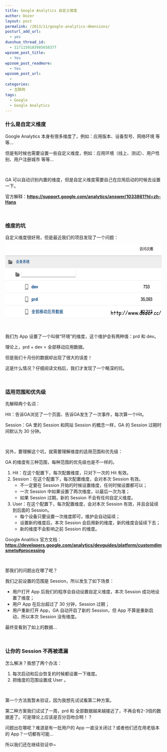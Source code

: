 ```yaml
---
title: Google Analytics 自定义维度
author: Dozer
layout: post
permalink: /2013/11/google-analytics-dmensions/
posturl_add_url:
  - yes
duoshuo_thread_id:
  - 1171159103985658377
wpzoom_post_title:
  - Yes
wpzoom_post_readmore:
  - Yes
wpzoom_post_url:
  - 
categories:
  - 互联网
tags:
  - Google
  - Google Analytics
---
```


### <span id="i">什么是自定义维度</span>

Google Analytics 本身有很多维度了，例如：应用版本、设备型号、网络环境 等等…

但是有时候也需要设置一些自定义维度，例如：应用环境（线上、测试）、用户性别、用户注册城市 等等…

<!--more-->

&nbsp;

GA 可以自动识别内置的维度，但是自定义维度需要自己在应用启动的时候去设置一下。

官方解释：<a href="https://support.google.com/analytics/answer/1033861?hl=zh-Hans" target="_blank"><strong>https://support.google.com/analytics/answer/1033861?hl=zh-Hans</strong></a>

&nbsp;

### <span id="i-2">维度的坑</span>

自定义维度很好用，但是最近我们的项目发现了一个问题：

[<img class="alignnone size-full wp-image-1398" alt="ga-10" src="/uploads/2013/11/ga-10.png" width="592" height="235" />][1]

&nbsp;

我们为 App 设置了一个叫做“环境”的维度，这个维护会有两种值：prd 和 dev。

理论上，prd + dev = 全部移动应用数据。

但是我们十月份的数据却出现了很大的误差！

这是什么情况？仔细阅读文档后，我们才发现了一个略深的坑。

&nbsp;

### <span id="i-3">适用范围和优先级</span>

先解释两个名词：

Hit：告诉GA浏览了一个页面、告诉GA发生了一次事件，每次算一个Hit。

Session：GA 里的 Session 和网站 Session 的概念一样，GA 的 Session 过期时间默认为 30 分钟。

&nbsp;

另外，要理解这个坑，就需要理解维度的适用范围和优先级：

GA 的维度有三种范围，每种范围的优先级也是不一样的。

1.  Hit：在这个配置下，每次配置维度，只对下一次的 Hit 有效。
2.  Session：在这个配置下，每次配置维度，会对本次 Session 有效。 
    *   不一定要在 Session 开始的时候设置维度，任何时候设置都可以；
    *   一次 Session 中如果设置了两次维度，以最后一次为准；
    *   如果 Session 过期，新的 Session 不会有任何自定义维度。
3.  User：在这个配置下，每次配置维度，会对本次 Session 有效，并且会延续到后面的 Session。 
    *   每个设备只要设置一次维度即可，维护会自动延续；
    *   设置新的维度后，本次 Session 会启用新的维度，新的维度会延续下去；
    *   新的维度不会影响之前 Session 的维度。

Google Analitics 官方文档：<a href="https://developers.google.com/analytics/devguides/platform/customdimsmets#processing" target="_blank"><strong>https://developers.google.com/analytics/devguides/platform/customdimsmets#processing</strong></a>

&nbsp;

那我们的问题出在哪了呢？

我们之前设置的范围是 Session，所以发生了如下场景：

*   用户打开 App 后我们的程序会自动设置自定义维度，本次 Session 成功地设置了维度；
*   用户 App 在后台超过了 30 分钟，Session 过期；
*   用户重新打开 App，GA 自动开启了新的 Session，但 App 不算是重新启动，所以本次 Session 没有维度。

最终变看到了如上的数据…

&nbsp;

### <span id="_Session">让你的 Session 不再被遗漏</span>

怎么解决？我想了两个办法：

1.  每次启动和后台恢复的时候都设置一下维度。
2.  把维度的范围设置成 User 。

&nbsp;

第一个方法我暂未验证，因为我想先试试看第二种方案。

第二种方案我们试试了一周，prd 和 全部数据越来越接近了，不再会有2-3倍的数据差了。可是理论上应该是百分百吻合啊！？

问题出在哪呢？难道是有一批用户的 App 一直没关闭过？或者他们还在用老版本的 App？一切都有可能…

所以我们还在继续验证中~

 [1]: /uploads/2013/11/ga-10.png
